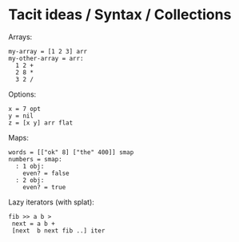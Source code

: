 # Tacit ideas / Syntax / Collections

Arrays:
```
my-array = [1 2 3] arr
my-other-array = arr:
  1 2 +
  2 8 *
  3 2 /
```

Options:
```
x = 7 opt
y = nil
z = [x y] arr flat
```

Maps:
```
words = [["ok" 8] ["the" 400]] smap
numbers = smap:
  : 1 obj:
    even? = false
  : 2 obj:
    even? = true
```

Lazy iterators (with splat):
```
fib >> a b >
 next = a b +
 [next  b next fib ..] iter
```
